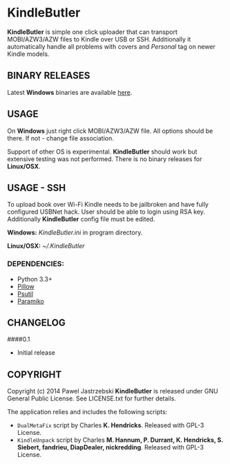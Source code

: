 KindleButler
============

**KindleButler** is simple one click uploader that can transport MOBI/AZW3/AZW files to Kindle over USB or SSH.
Additionally it automatically handle all problems with covers and *Personal* tag on newer Kindle models.

## BINARY RELEASES
Latest **Windows** binaries are available [here](https://github.com/AcidWeb/KindleButler/releases).

## USAGE
On **Windows** just right click MOBI/AZW3/AZW file. All options should be there. If not - change file association.

Support of other OS is experimental. **KindleButler** should work but extensive testing was not performed.
There is no binary releases for **Linux/OSX**.

## USAGE - SSH
To upload book over Wi-Fi Kindle needs to be jailbroken and have fully configured USBNet hack.
User should be able to login using RSA key. Additionally **KindleButler** config file must be edited.

**Windows:** *KindleButler.ini* in program directory.

**Linux/OSX:** *~/.KindleButler*

### DEPENDENCIES:
- Python 3.3+
- [Pillow](http://pypi.python.org/pypi/Pillow/)
- [Psutil](https://pypi.python.org/pypi/psutil)
- [Paramiko](https://pypi.python.org/pypi/paramiko/)

## CHANGELOG
####0.1
* Initial release

## COPYRIGHT
Copyright (c) 2014 Pawel Jastrzebski
**KindleButler** is released under GNU General Public License. See LICENSE.txt for further details.

The application relies and includes the following scripts:
 - `DualMetaFix` script by Charles **K. Hendricks**. Released with GPL-3 License.
 - `KindleUnpack` script by Charles **M. Hannum, P. Durrant, K. Hendricks, S. Siebert, fandrieu, DiapDealer, nickredding**. Released with GPL-3 License.